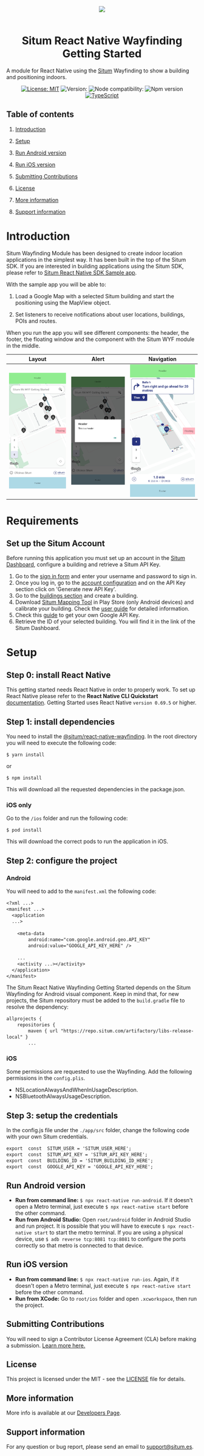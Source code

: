 <p align="center"> <img width="233" src="https://situm.com/wp-content/themes/situm/img/logo-situm.svg" style="margin-bottom:1rem" /> <h1 align="center">Situm React Native Wayfinding Getting Started</h1> </p>

<p align="center" style="text-align:center">

A module for React Native using the [Situm](https://www.situm.com/) Wayfinding to show a building and positioning indoors.

</p>

<div align="center" style="text-align:center">

[![License: MIT](https://img.shields.io/badge/License-MIT-blue.svg)](https://opensource.org/licenses/MIT)
![Version:](https://img.shields.io/badge/react--native-v0.69.5-orange)
![Node compatibility:](https://img.shields.io/node/v/@situm/sdk-js)
![Npm version](https://img.shields.io/badge/npm%40lastest-6.14.13-yellow)
[![TypeScript](https://badges.frapsoft.com/typescript/code/typescript.svg?v=101)](https://github.com/ellerbrock/typescript-badges/)

</div>

## Table of contents

  

1. [Introduction](#introduction)

2. [Setup](#setup)

3. [Run Android version](#run-android-version)

4. [Run iOS version](#run-ios-version)

5. [Submitting Contributions](#submitting-contributions)

6. [License](#license)

7. [More information](#more-information)

8. [Support information](#support-information)
  

# Introduction

  

Situm Wayfinding Module has been designed to create indoor location applications in the simplest way. It has been built in the top of the Situm SDK. If you are interested in building applications using the Situm SDK, please refer to [Situm React Native SDK Sample app](https://github.com/situmtech/situm-react-native-getting-started).

With the sample app you will be able to:

1. Load a Google Map with a selected Situm building and start the positioning using the MapView object.

2. Set listeners to receive notifications about user locations, buildings, POIs and routes.

When you run the app you will see different components: the header, the footer, the floating window and the component with the Situm WYF module in the middle.

| Layout | Alert | Navigation |
|-------------|-----------------|-----------------|
|![Android](images/Android.png)             |![Alert](images/Alert.png)                 | ![Navigation](images/Route.png) |

# Requirements

## Set up the Situm Account

Before running this application you must set up an account in the [Situm Dashboard](https://dashboard.situm.com), configure a building and retrieve a Situm API Key.

1. Go to the [sign in form](https://dashboard.situm.com) and enter your username and password to sign in.
2. Once you log in, go to the [account configuration](https://dashboard.situm.com/accounts/profile) and on the API Key section click on 'Generate new API Key'.
3. Go to the [buildings section](https://dashboard.situm.com/buildings) and create a building.
4. Download [Situm Mapping Tool](https://play.google.com/store/apps/details?id=es.situm.maps&hl=es&gl=US) in Play Store (only Android devices) and calibrate your building. Check the [user guide](https://situm.com/docs/03-calibration/) for detailed information.
5. Check this [guide](https://developers.google.com/maps/documentation/android-sdk/get-api-key) to get your own Google API Key.
6. Retrieve the ID of your selected building. You will find it in the link of the Situm Dashboard.

# Setup

## Step 0: install React Native

This getting started needs React Native in order to properly work. To set up React Native please refer to the **React Native CLI Quickstart** [documentation](https://reactnative.dev/docs/environment-setup). Getting Started uses React Native ```version 0.69.5``` or higher.
  

## Step 1: install dependencies

You need to install the [@situm/react-native-wayfinding](https://www.npmjs.com/package/@situm/react-native-wayfinding). In the root directory you will need to execute the following code:

```
$ yarn install
```

or

```
$ npm install
```

This will download all the requested dependencies in the package.json.

### iOS only

Go to the `/ios` folder and run the following code:
```
$ pod install
```
This will download the correct pods to run the application in iOS.


## Step 2: configure the project

### Android
You will need to add to the `manifest.xml` the following code:
```
<?xml ...>
<manifest ...>
  <application
  ...>

    <meta-data
        android:name="com.google.android.geo.API_KEY"
        android:value="GOOGLE_API_KEY_HERE" />

    ...
    <activity ...></activity>
  </application>
</manifest>
```

The Situm React Native Wayfinding Getting Started depends on the Situm Wayfinding for Android visual component. Keep in mind that, for new projects, the Situm repository must be added to the `build.gradle` file to resolve the dependency:
```
allprojects {
    repositories {
        maven { url "https://repo.situm.com/artifactory/libs-release-local" }
        ...
```


### iOS
Some permissions are requested to use the Wayfinding. Add the following permissions in the `config.plis`.
- NSLocationAlwaysAndWhenInUsageDescription.
- NSBluetoothAlwaysUsageDescription.

## Step 3: setup the credentials
In the config.js file under the `./app/src` folder, change the following code with your own Situm credentials.
```
export  const  SITUM_USER = 'SITUM_USER_HERE';
export  const  SITUM_API_KEY = 'SITUM_API_KEY_HERE';
export  const  BUILDING_ID = 'SITUM_BUILDING_ID_HERE';
export  const  GOOGLE_API_KEY = 'GOOGLE_API_KEY_HERE';
```

## Run Android version

-   **Run from command line:**  `$ npx react-native run-android`. If it doesn't open a Metro terminal, just execute `$ npx react-native start` before the other command.
-   **Run from Android Studio:**  Open  `root/android`  folder in Android Studio and run project. It is possible that you will have to execute `$ npx react-native start` to start the metro terminal. If you are using a physical device, use `$ adb reverse tcp:8081 tcp:8081` to configure the ports correctly so that metro is connected to that device.

## Run iOS version

-   **Run from command line:**  `$ npx react-native run-ios`. Again, if it doesn't open a Metro terminal, just execute `$ npx react-native start` before the other command.
-   **Run from XCode:**  Go to  `root/ios`  folder and open  `.xcworkspace`, then run the project.

## Submitting Contributions

You will need to sign a Contributor License Agreement (CLA) before making a submission. [Learn more here.](https://situm.com/contributions/)

## License

This project is licensed under the MIT - see the [LICENSE](LICENSE) file for details.

## More information

More info is available at our [Developers Page](http://developers.situm.es).

## Support information

For any question or bug report, please send an email to <support@situm.es>.